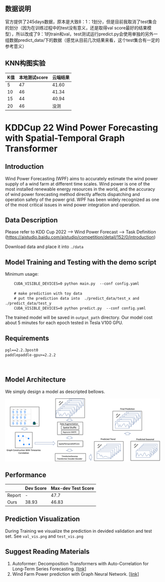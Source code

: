 ## 数据说明

官方提供了245days数据，原本是大致8：1：1划分，但是目前我取消了test集合的划分（因为在训练过程中的test没有意义，还是取得val score最好的结果模型），所以改成了9：1的train和val，test测试运行predict.py会使用单独的另外一组数据predict_data/下的数据（感觉从目前几次结果来看，这个test集合有一定的参考意义）

## KNN构图实验

| K值   | 本地测试score | 云端结果  |
| ---- | --------- | ----- |
| 5    | 47        | 41.60 |
| 10   | 46        | 41.34 |
| 15   | 44        | 40.94 |
| 20   | 46        | 没测    |







# KDDCup 22 Wind Power Forecasting with Spatial-Temporal Graph Transformer

## Introduction
Wind Power Forecasting (WPF) aims to accurately estimate the wind power supply of a wind farm at different time scales. 
Wind power is one of the most installed renewable energy resources in the world, and the accuracy of wind power forecasting method directly affects dispatching and operation safety of the power grid.
WPF has been widely recognized as one of the most critical issues in wind power integration and operation. 


## Data Description
Please refer to KDD Cup 2022 --> Wind Power Forecast --> Task Definition 
(https://aistudio.baidu.com/aistudio/competition/detail/152/0/introduction)

Download data and place it into `./data`


## Model Training and Testing with the demo script

Minimum usage:
```
    CUDA_VISIBLE_DEVICES=0 python main.py  --conf config.yaml

    # make prediction with toy data
    # put the prediction data into  ./predict_data/test_x and ./predict_data/test_y
    CUDA_VISIBLE_DEVICES=0 python predict.py  --conf config.yaml
```
The trained model will be saved in `output_path` directory. Our model cost about 5 minutes for each epoch tested in Tesla V100 GPU.

## Requirements

```
pgl==2.2.3post0
paddlepaddle-gpu>=2.2.2
```


​    
## Model Architecture

We simply design a model as descripted bellows.

<img src="./model_archi.png" alt="The Model Architecture of WPF" width="800">

## Performance

|        | Dev Score | Max-dev Test Score |
| ------ | --------- | ------------------ |
| Report | -         | 47.7               |
| Ours   | 38.93     | 46.83              |

## Prediction Visualization

During Training we visualize the prediction in devided validation and test set. See `val_vis.png` and `test_vis.png`

## Suggest Reading Materials

1. Autoformer: Decomposition Transformers with Auto-Correlation for Long-Term Series Forecasting. [[link]](https://arxiv.org/abs/2106.13008)
2. Wind Farm Power prediction with Graph Neural Network. [[link]](https://aifrenz.github.io/present_file/wind_farm_presentation.pdf)
